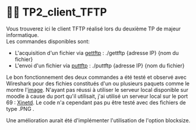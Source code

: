 # 👨‍💻 TP2_client_TFTP

Vous trouverez ici le client TFTP réalisé lors du deuxième TP de majeur informatique.  
Les commandes disponibles sont: 
- L'acquisition d'un fichier via [gettftp](/gettftp.c) : ./gettftp {adresse IP} {nom du fichier}
- L'envoi d'un fichier via [puttftp](/puttftp.c) : ./puttftp {adresse IP} {nom du fichier}
    
Le bon fonctionnement des deux commandes a été testé et observé avec Wireshark pour des fichies constitués d'un ou plusieurs paquets comme le montre l'[image](/test_TFTP_client.PNG). 
N'ayant pas réussi à utiliser le serveur local disponible sur moodle à cause du port qu'il utilisait, j'ai utilisé un serveur local sur le port 69 : [Xinetd](https://mohammadthalif.wordpress.com/2010/03/05/installing-and-testing-tftpd-in-ubuntudebian/).
Le code n'a cependant pas pu être testé avec des fichiers de type .PNG . 

Une amélioration aurait été d'implémenter l'utilisation de l'option blocksize.

